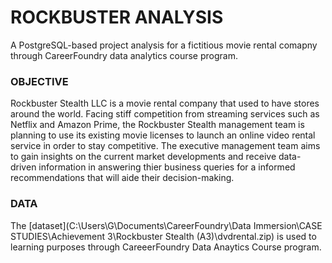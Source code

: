 # ROCKBUSTER ANALYSIS
A PostgreSQL-based project analysis for a fictitious movie rental comapny through CareerFoundry data analytics course program. 



### OBJECTIVE
Rockbuster Stealth LLC is a movie rental company that used to have stores around the world. Facing stiff competition from streaming services such as Netflix and Amazon Prime, the Rockbuster Stealth management team is planning to use its existing movie licenses to launch an online video rental service in order to stay competitive. The executive management team aims to gain insights on the current market developments and receive data-driven information in answering thier business queries for a informed recommendations that will aide their decision-making.


### DATA
The [dataset](C:\Users\G\Documents\CareerFoundry\Data Immersion\CASE STUDIES\Achievement 3\Rockbuster Stealth (A3)\dvdrental.zip) is used to learning purposes through CareeerFoundry Data Anaytics Course program.
